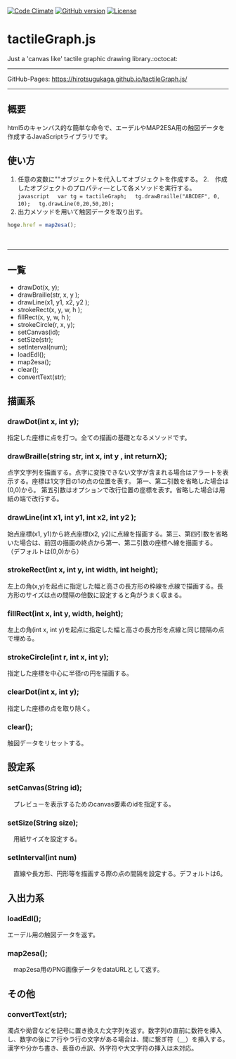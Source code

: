 [![Code Climate](https://codeclimate.com/github/HirotsuguKaga/Braille.js/badges/gpa.svg)](https://codeclimate.com/github/HirotsuguKaga/Braille.js)
[![GitHub version](https://badge.fury.io/gh/HirotsuguKaga%2FtactileGraph.js.svg)](https://badge.fury.io/gh/HirotsuguKaga%2FtactileGraph.js)
[![License](https://img.shields.io/cocoapods/l/SAHistoryNavigationViewController.svg?style=flat)](http://cocoapods.org/pods/SAHistoryNavigationViewController)

# tactileGraph.js
Just a 'canvas like' tactile graphic drawing library.:octocat:
  
***
GitHub-Pages: https://hirotsugukaga.github.io/tactileGraph.js/
***
## 概要
html5のキャンバス的な簡単な命令で、エーデルやMAP2ESA用の触図データを作成するJavaScriptライブラリです。
   
## 使い方
1. 任意の変数に""オブジェクトを代入してオブジェクトを作成する。
2.　作成したオブジェクトのプロパティ―として各メソッドを実行する。
　```javascript
　var tg = tactileGraph;
　tg.drawBraille("ABCDEF", 0, 10);
　tg.drawLine(0,20,50,20);
　```
3. 出力メソッドを用いて触図データを取り出す。
```javascript
hoge.href = map2esa();
```
　　
***
   
## 一覧
* drawDot(x, y);
* drawBraille(str, x, y );
* drawLine(x1, y1, x2, y2 );
* strokeRect(x, y, w, h );
* fillRect(x, y, w, h );
* strokeCircle(r, x, y);
* setCanvas(id);
* setSize(str);
* setInterval(num);
* loadEdl();
* map2esa();
* clear();
* convertText(str);
  
  

## 描画系
### drawDot(int x, int y);
 指定した座標に点を打つ。全ての描画の基礎となるメソッドです。
  
### drawBraille(string str, int x, int y , int returnX);
 点字文字列を描画する。点字に変換できない文字が含まれる場合はアラートを表示する。座標は1文字目の1の点の位置を表す。
 第一、第二引数を省略した場合は(0,0)から。
 第五引数はオプションで改行位置の座標を表す。省略した場合は用紙の端で改行する。
  
### drawLine(int x1, int y1, int x2, int y2 );
 始点座標(x1, y1)から終点座標(x2, y2)に点線を描画する。第三、第四引数を省略いた場合は、前回の描画の終点から第一、第二引数の座標へ線を描画する。
 （デフォルトは(0,0)から）
  
### strokeRect(int x, int y, int width, int height);
 左上の角(x,y)を起点に指定した幅と高さの長方形の枠線を点線で描画する。長方形のサイズは点の間隔の倍数に設定すると角がうまく収まる。
  
### fillRect(int x, int y, width, height);
 左上の角(int x, int y)を起点に指定した幅と高さの長方形を点線と同じ間隔の点で埋める。
  
### strokeCircle(int r, int x, int y);
 指定した座標を中心に半径rの円を描画する。

### clearDot(int x, int y);
 指定した座標の点を取り除く。

### clear();
 触図データをリセットする。
 

## 設定系
### setCanvas(String id);
　プレビューを表示するためのcanvas要素のidを指定する。
  
### setSize(String size);
　用紙サイズを設定する。
  
### setInterval(int num)
　直線や長方形、円形等を描画する際の点の間隔を設定する。デフォルトは6。
  
## 入出力系
### loadEdl();
 エーデル用の触図データを返す。
  
### map2esa();
　map2esa用のPNG画像データをdataURLとして返す。
  
## その他
### convertText(str);
 濁点や拗音などを記号に置き換えた文字列を返す。数字列の直前に数符を挿入し、数字の後にア行やラ行の文字がある場合は、間に繋ぎ符（＿）を挿入する。漢字や分かち書き、長音の点訳、外字符や大文字符の挿入は未対応。
